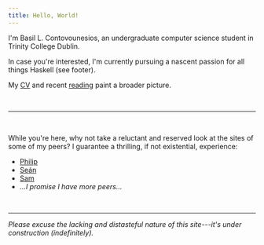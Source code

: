 ```yaml
---
title: Hello, World!
---
```


I'm Basil L. Contovounesios, an undergraduate computer science student in
Trinity College Dublin.

In case you're interested, I'm currently pursuing a nascent passion for all
things Haskell (see footer).

My [CV](CV-Contovounesios-Basil.pdf) and recent [reading](reading.html)
paint a broader picture.

<br />

***

<br />

While you're here, why not take a reluctant and reserved look at the sites
of some of my peers? I guarantee a thrilling, if not existential, experience:

  * [Philip](http://www.maths.tcd.ie/~clarkeph/)
  * [Se&#x00E1;n](http://seanlth.com)
  * [Sam](http://samcaulfield.com)
  * *...I promise I have more peers...*

<br />

***

*Please excuse the lacking and distasteful nature of this site---it's under
 construction (indefinitely).*
